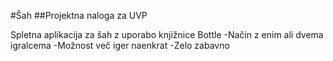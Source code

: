 #Šah
##Projektna naloga za UVP

Spletna aplikacija za šah z uporabo knjižnice Bottle
-Način z enim ali dvema igralcema
-Možnost več iger naenkrat
-Zelo zabavno